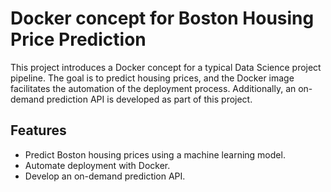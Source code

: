 # Docker concept for Boston Housing Price Prediction

This project introduces a Docker concept for a typical Data Science project pipeline. The goal is to predict housing prices, and the Docker image facilitates the automation of the deployment process. Additionally, an on-demand prediction API is developed as part of this project.

## Features
- Predict Boston housing prices using a machine learning model.
- Automate deployment with Docker.
- Develop an on-demand prediction API.
